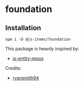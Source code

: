 # foundation

## Installation
`npm i -D @js-items/foundation`

This package is heavily inspired by:
- [js-entity-repos](https://github.com/js-entity-repos)

Credits:
- [ryansmith94](https://github.com/ryansmith94)